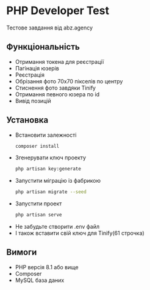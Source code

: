 # PHP Developer Test

Тестове завдання від abz.agency

## Функціональність

- Отримання токена для реєстрації
- Пагінація юзерів
- Реєстрація
- Обрізання фото 70х70 пікселів по центру
- Стиснення фото завдяки Tinify
- Отримання певного юзера по id
- Вивід позицій

## Установка

- Встановити залежності
    ```bash
  composer install
- Згенерувати ключ проекту
    ```bash
  php artisan key:generate
- Запустити міграцію із фабрикою
    ```bash
  php artisan migrate --seed
- Запустити проект
    ```bash
  php artisan serve
- Не забудьте створити .env файл
- І також вставити свій ключ для Tinify(61 строчка)

## Вимоги

- PHP версія 8.1 або вище
- Composer
- MySQL база даних
